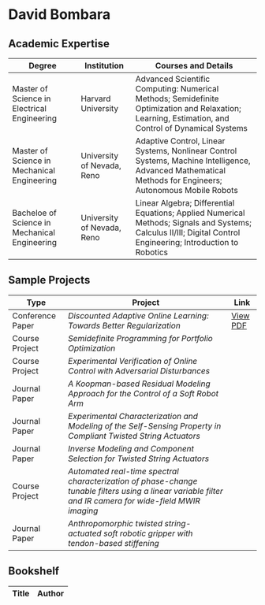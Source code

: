 # David Bombara

## Academic Expertise

|   Degree   | Institution | Courses and Details |
| ---------- | ------------| ---------------- |
| Master of Science in Electrical Engineering | Harvard University | Advanced Scientific Computing: Numerical Methods; Semidefinite Optimization and Relaxation; Learning, Estimation, and Control of Dynamical Systems |
| Master of Science in Mechanical Engineering | University of Nevada, Reno | Adaptive Control, Linear Systems, Nonlinear Control Systems, Machine Intelligence, Advanced Mathematical Methods for Engineers; Autonomous Mobile Robots |
| Bacheloe of Science in Mechanical Engineering | University of Nevada, Reno | Linear Algebra; Differential Equations; Applied Numerical Methods; Signals and Systems; Calculus II/III; Digital Control Engineering; Introduction to Robotics | 

## Sample Projects

| Type | Project | Link |
| ---- | ------- | ---- |
| Conference Paper | *Discounted Adaptive Online Learning: Towards Better Regularization* | [View PDF](https://arxiv.org/pdf/2402.02720) |
| Course Project | *Semidefinite Programming for Portfolio Optimization* | | 
| Course Project | *Experimental Verification of Online Control with Adversarial Disturbances* | | 
| Journal Paper |  *A Koopman-based Residual Modeling Approach for the Control of a Soft Robot Arm* | | 
| Journal Paper |  *Experimental Characterization and Modeling of the Self-Sensing Property in Compliant Twisted String Actuators* | | 
| Journal Paper | *Inverse Modeling and Component Selection for Twisted String Actuators* | | 
| Course Project | *Automated real-time spectral characterization of phase-change tunable filters using a linear variable filter and IR camera for wide-field MWIR imaging* | | 
| Journal Paper | *Anthropomorphic twisted string-actuated soft robotic gripper with tendon-based stiffening* | | 

## Bookshelf
| Title | Author |
| ----- | ------ |


<!--
**dbombara/dbombara** is a ✨ _special_ ✨ repository because its `README.md` (this file) appears on your GitHub profile.

Here are some ideas to get you started:

- 🔭 I’m currently working on ...
- 🌱 I’m currently learning ...
- 👯 I’m looking to collaborate on ...
- 🤔 I’m looking for help with ...
- 💬 Ask me about ...
- 📫 How to reach me: ...
- 😄 Pronouns: ...
- ⚡ Fun fact: ...
-->
